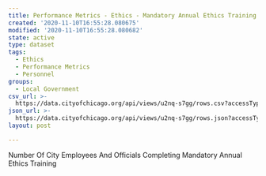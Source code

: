 ```yaml
---
title: Performance Metrics - Ethics - Mandatory Annual Ethics Training
created: '2020-11-10T16:55:28.080675'
modified: '2020-11-10T16:55:28.080682'
state: active
type: dataset
tags:
  - Ethics
  - Performance Metrics
  - Personnel
groups:
  - Local Government
csv_url: >-
  https://data.cityofchicago.org/api/views/u2nq-s7gg/rows.csv?accessType=DOWNLOAD
json_url: >-
  https://data.cityofchicago.org/api/views/u2nq-s7gg/rows.json?accessType=DOWNLOAD
layout: post

---
```

Number Of City Employees And Officials Completing Mandatory Annual Ethics Training
